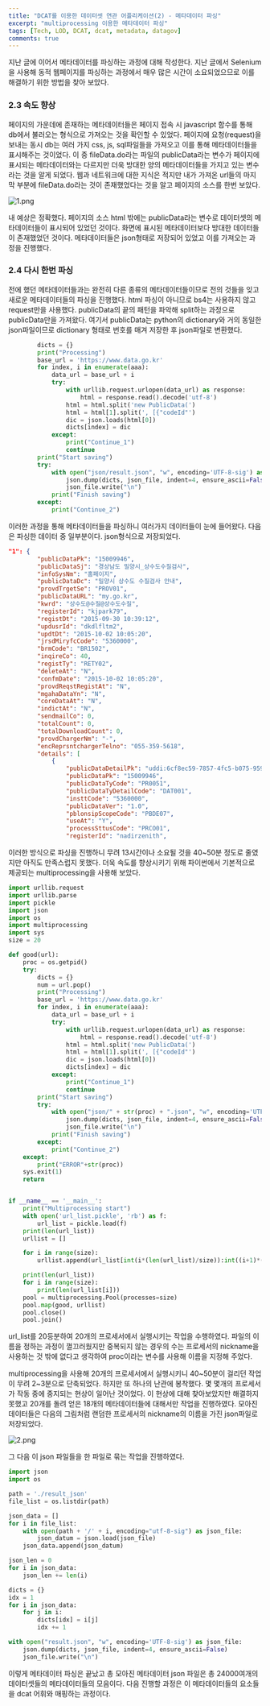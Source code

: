 ```yaml
---
title: "DCAT를 이용한 데이터셋 연관 어플리케이션(2) - 메타데이터 파싱"
excerpt: "multiprocessing 이용한 메타데이터 파싱"
tags: [Tech, LOD, DCAT, dcat, metadata, datagov]
comments: true
---
```


지난 글에 이어서 메타데이터를 파싱하는 과정에 대해 작성한다. 지난 글에서 Selenium을 사용해 동적 웹페이지를 파싱하는 과정에서 매우 많은 시간이 소요되었으므로 이를 해결하기 위한 방법을 찾아 보았다.

### 2.3 속도 향상

페이지의 가운데에 존재하는 메타데이터들은 페이지 접속 시 javascript 함수를 통해 db에서 불러오는 형식으로 가져오는 것을 확인할 수 있었다. 페이지에 요청(request)을 보내는 동시 db는 여러 가지 css, js, sql파일들을 가져오고 이를 통해 메타데이터들을 표시해주는 것이었다. 이 중 fileData.do라는 파일의 publicData라는 변수가 페이지에 표시되는 메타데이터와는 다르지만 더욱 방대한 양의 메타데이터들을 가지고 있는 변수라는 것을 알게 되었다. 웹과 네트워크에 대한 지식은 적지만 내가 가져온 url들의 마지막 부분에 fileData.do라는 것이 존재했었다는 것을 알고 페이지의 소스를 한번 보았다.

![1.png](/assets/img/2019-07-19-1/1.png)

내 예상은 정확했다. 페이지의 소스 html 밖에는 publicData라는 변수로 데이터셋의 메타데이터들이 표시되어 있었던 것이다. 화면에 표시된 메타데이터보다 방대한 데이터들이 존재했었던 것이다. 메타데이터들은 json형태로 저장되어 있었고 이를 가져오는 과정을 진행했다.

### 2.4 다시 한번 파싱

전에 했던 메타데이터들과는 완전히 다른 종류의 메타데이터들이므로 전의 것들을 잊고 새로운 메타데이터들의 파싱을 진행했다. html 파싱이 아니므로 bs4는 사용하지 않고 request만을 사용했다. publicData의 끝의 패턴을 파악해 split하는 과정으로 publicData만을 가져왔다. 여기서 publicData는 python의 dictionary와 거의 동일한 json파일이므로 dictionary 형태로 번호를 매겨 저장한 후 json파일로 변환했다.

```python
        dicts = {}
        print("Processing")
        base_url = 'https://www.data.go.kr'
        for index, i in enumerate(aaa):
            data_url = base_url + i
            try:
                with urllib.request.urlopen(data_url) as response:
                    html = response.read().decode('utf-8')
                html = html.split('new PublicData(')
                html = html[1].split(', [{"codeId"')
                dic = json.loads(html[0])
                dicts[index] = dic
            except:
                print("Continue_1")
                continue
        print("Start saving")
        try:
            with open("json/result.json", "w", encoding='UTF-8-sig') as json_file:
                json.dump(dicts, json_file, indent=4, ensure_ascii=False)
                json_file.write("\n")
            print("Finish saving")
        except:
            print("Continue_2")
```

이러한 과정을 통해 메타데이터들을 파싱하니 여러가지 데이터들이 눈에 들어왔다. 다음은 파싱한 데이터 중 일부분이다. json형식으로 저장되었다.

```json
"1": {
        "publicDataPk": "15009946",
        "publicDataSj": "경상남도 밀양시_상수도수질검사",
        "infoSysNm": "홈페이지",
        "publicDataDc": "밀양시 상수도 수질검사 안내",
        "provdTrgetSe": "PROV01",
        "publicDataURL": "my.go.kr",
        "kwrd": "상수도@수질@상수도수질",
        "registerId": "kjpark79",
        "registDt": "2015-09-30 10:39:12",
        "updusrId": "dkdlfltm2",
        "updtDt": "2015-10-02 10:05:20",
        "jrsdMiryfcCode": "5360000",
        "brmCode": "BR1502",
        "inqireCo": 40,
        "registTy": "RETY02",
        "deleteAt": "N",
        "confmDate": "2015-10-02 10:05:20",
        "provdReqstRegistAt": "N",
        "mgahaDataYn": "N",
        "coreDataAt": "N",
        "indictAt": "N",
        "sendmailCo": 0,
        "totalCount": 0,
        "totalDownloadCount": 0,
        "provdChargerNm": "-",
        "encReprsntchargerTelno": "055-359-5618",
        "details": [
            {
                "publicDataDetailPk": "uddi:6cf8ec59-7857-4fc5-b075-959d26fca20f",
                "publicDataPk": "15009946",
                "publicDataTyCode": "PR0051",
                "publicDataTyDetailCode": "DAT001",
                "insttCode": "5360000",
                "publicDataVer": "1.0",
                "pblonsipScopeCode": "PBDE07",
                "useAt": "Y",
                "processSttusCode": "PRCO01",
                "registerId": "nadirzenith",
```

이러한 방식으로 파싱을 진행하니 무려 13시간이나 소요될 것을 40~50분 정도로 줄였지만 아직도 만족스럽지 못했다. 더욱 속도를 향상시키기 위해 파이썬에서 기본적으로 제공되는 multiprocessing을 사용해 보았다.

```python
import urllib.request
import urllib.parse
import pickle
import json
import os
import multiprocessing
import sys
size = 20

def good(url):
    proc = os.getpid()
    try:
        dicts = {}
        num = url.pop()
        print("Processing")
        base_url = 'https://www.data.go.kr'
        for index, i in enumerate(aaa):
            data_url = base_url + i
            try:
                with urllib.request.urlopen(data_url) as response:
                    html = response.read().decode('utf-8')
                html = html.split('new PublicData(')
                html = html[1].split(', [{"codeId"')
                dic = json.loads(html[0])
                dicts[index] = dic
            except:
                print("Continue_1")
                continue
        print("Start saving")
        try:
            with open("json/" + str(proc) + ".json", "w", encoding='UTF-8-sig') as json_file:
                json.dump(dicts, json_file, indent=4, ensure_ascii=False)
                json_file.write("\n")
            print("Finish saving")
        except:
            print("Continue_2")
    except:
        print("ERROR"+str(proc))
    sys.exit(1)
    return


if __name__ == '__main__':
    print("Multiprocessing start")
    with open('url_list.pickle', 'rb') as f:
        url_list = pickle.load(f)
    print(len(url_list))
    urllist = []

    for i in range(size):
        urllist.append(url_list[int(i*(len(url_list)/size)):int((i+1)*(len(url_list)/size))])

    print(len(url_list))
    for i in range(size):
        print(len(url_list[i]))
    pool = multiprocessing.Pool(processes=size)
    pool.map(good, urllist)
    pool.close()
    pool.join()
```

url_list를 20등분하여 20개의 프로세서에서 실행시키는 작업을 수행하였다. 파일의 이름을 정하는 과정이 껄끄러웠지만 중복되지 않는 경우의 수는 프로세서의 nickname을 사용하는 것 밖에 없다고 생각하여 proc이라는 변수를 사용해 이름을 지정해 주었다.

multiprocessing을 사용해 20개의 프로세서에서 실행시키니 40~50분이 걸리던 작업이 무려 2~3분으로 단축되었다. 하지만 또 하나의 난관에 봉착했다. 몇 몇개의 프로세서가 작동 중에 중지되는 현상이 일어난 것이었다. 이 현상에 대해 찾아보았지만 해결하지 못했고 20개를 돌려 얻은 18개의 메타데이터들에 대해서만 작업을 진행하였다. 모아진 데이터들은 다음의 그림처럼 랜덤한 프로세서의 nickname의 이름을 가진 json파일로 저장되었다.

![2.png](/assets/img/2019-07-19-1/2.png)

그 다음 이 json 파일들을 한 파일로 묶는 작업을 진행하였다.

```python
import json
import os

path = './result_json'
file_list = os.listdir(path)

json_data = []
for i in file_list:
    with open(path + '/' + i, encoding="utf-8-sig") as json_file:
        json_datum = json.load(json_file)
    json_data.append(json_datum)

json_len = 0
for i in json_data:
    json_len += len(i)

dicts = {}
idx = 1
for i in json_data:
    for j in i:
        dicts[idx] = i[j]
        idx += 1

with open("result.json", "w", encoding='UTF-8-sig') as json_file:
    json.dump(dicts, json_file, indent=4, ensure_ascii=False)
    json_file.write("\n")

```

이렇게 메타데이터 파싱은 끝났고 총 모아진 메타데이터 json 파일은 총 24000여개의 데이터셋들의 메타데이터들의 모음이다. 다음 진행할 과정은 이 메타데이터들의 요소들을 dcat 어휘와 매핑하는 과정이다.